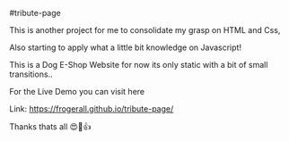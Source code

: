 #tribute-page

This is another project for me to consolidate my grasp on HTML and Css,

Also starting to apply what a little bit knowledge on Javascript!

This is a Dog E-Shop Website for now its only static with a bit of small transitions..

For the Live Demo you can visit here

Link: https://frogerall.github.io/tribute-page/

Thanks thats all 😍🎉👍
